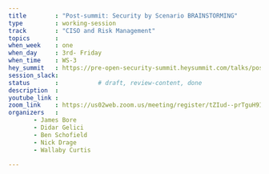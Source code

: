 ```yaml
---
title        : "Post-summit: Security by Scenario BRAINSTORMING"
type         : working-session
track        : "CISO and Risk Management"
topics       : 
when_week    : one
when_day     : 3rd- Friday
when_time    : WS-3
hey_summit   : https://pre-open-security-summit.heysummit.com/talks/post-summit-security-by-scenario-brainstorming/
session_slack:
status       :           # draft, review-content, done
description  : 
youtube_link : 
zoom_link    : https://us02web.zoom.us/meeting/register/tZIud--prTguH9IZqw2bBuVchgYf5yJFNlYr
organizers   : 
       - James Bore
       - Didar Gelici
       - Ben Schofield
       - Nick Drage
       - Wallaby Curtis
      
---
```


